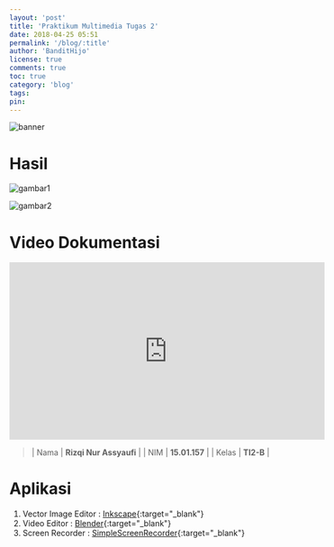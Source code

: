 ```yaml
---
layout: 'post'
title: 'Praktikum Multimedia Tugas 2'
date: 2018-04-25 05:51
permalink: '/blog/:title'
author: 'BanditHijo'
license: true
comments: true
toc: true
category: 'blog'
tags:
pin:
---
```


<!-- BANNER OF THE POST -->
<img class="post-body-img" src="https://s20.postimg.cc/f7zndndq5/banner_post_06.png" alt="banner">

# Hasil

![gambar1](https://s20.postimg.cc/ev897h365/gambar_01.png)

![gambar2](https://s20.postimg.cc/6xn0xertp/gambar_02.png)

# Video Dokumentasi

<div class='embed-container'>
  <iframe width="560" height="315" src="https://www.youtube.com/embed/X59On7MV0Co" frameborder="0" allow="autoplay; encrypted-media" allowfullscreen></iframe>
</div>

> | Nama | **Rizqi Nur Assyaufi** |
> | NIM | **15.01.157** |
> | Kelas | **TI2-B** |

# Aplikasi

1. Vector Image Editor : [Inkscape](https://inkscape.org/en/){:target="_blank"}
2. Video Editor : [Blender](https://www.blender.org/){:target="_blank"}
3. Screen Recorder : [SimpleScreenRecorder](http://www.maartenbaert.be/simplescreenrecorder/){:target="_blank"}


